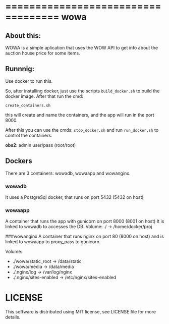 ===================================
wowa
===================================

About this:
-----------------------------------

WOWA is a simple aplication that uses the WOW API to get info about the auction house price for some items.

Runnnig:
--------

Use docker to run this.

So, after installing docker, just use the scripts `build_docker.sh` to build the docker image.
After that run the cmd:

    create_containers.sh

this will create and name the containers, and the app will run in the port 8000.

After this you can use the cmds: `stop_docker.sh` and run `run_docker.sh` to control the containers.

**obs2**: admin user/pass (root/root)

Dockers
-------

There are 3 containers: wowadb, wowaapp and wowanginx.

### wowadb
It uses a PostgreSql docker, that runs on port 5432 (5432 on host)

### wowaapp
A container that runs the app with gunicorn on port 8000 (8001 on host)
It is linked to wowadb to accesses the DB.
Volume: ./ -> /home/docker/proj

###wowanginx
A container that runs nginx on port 80 (8000 on host) and is linked to wowaapp to proxy_pass to gunicorn.

Volume:

* ./wowa/static_root -> /data/static
* ./wowa/media -> /data/media
* ./.nginx/log -> /var/log/nginx
* ./.nginx/sites-enabled -> /etc/nginx/sites-enabled

LICENSE
=============
This software is distributed using MIT license, see LICENSE file for more details.
